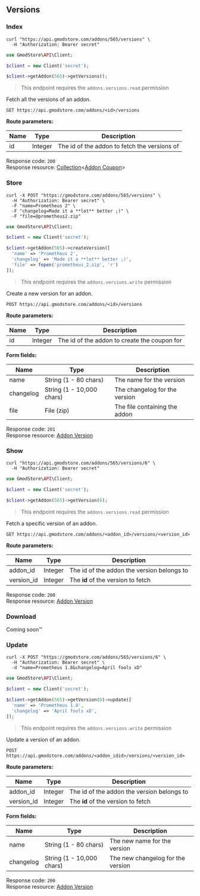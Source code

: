## Versions

### Index

```shell
curl "https://api.gmodstore.com/addons/565/versions" \
  -H "Authorization: Bearer secret"
```

```php
use GmodStore\API\Client;

$client = new Client('secret');

$client->getAddon(565)->getVersions();
```

> This endpoint requires the `addons.versions.read` permission

Fetch all the versions of an addon.

`GET https://api.gmodstore.com/addons/<id>/versions`

**Route parameters:**

Name | Type | Description
---- | ---- | -----------
id | Integer | The id of the addon to fetch the versions of

Response code: `200`<br>
Response resource: [Collection](#resource-types-collection)<[Addon Coupon](#resource-types-addon-coupon)>


### Store

```shell
curl -X POST "https://gmodstore.com/addons/565/versions" \
  -H "Authorization: Bearer secret" \
  -F "name=Prometheus 2" \
  -F "changelog=Made it a **lot** better ;)" \
  -F "file=@prometheus2.zip"
```

```php
use GmodStore\API\Client;

$client = new Client('secret');

$client->getAddon(565)->createVersion([
  'name' => 'Prometheus 2',
  'changelog' => 'Made it a **lot** better ;)',
  'file' => fopen('prometheus_2.zip', 'r')
]);
```

> This endpoint requires the `addons.versions.write` permission

Create a new version for an addon.

`POST https://api.gmodstore.com/addons/<id>/versions`

**Route parameters:**

Name | Type | Description
---- | ---- | -----------
id | Integer | The id of the addon to create the coupon for

**Form fields:**

Name | Type | Description
---- | ---- | -----------
name      | String (1 - 80 chars)     | The name for the version
changelog | String (1 - 10,000 chars) | The changelog for the version
file      | File (zip)                | The file containing the addon

Response code: `201`<br>
Response resource: [Addon Version](#resource-types-addon-version)


### Show

```shell
curl "https://api.gmodstore.com/addons/565/versions/6" \
  -H "Authorization: Bearer secret"
```

```php
use GmodStore\API\Client;

$client = new Client('secret');

$client->getAddon(565)->getVersion(6);
```

> This endpoint requires the `addons.versions.read` permission

Fetch a specific version of an addon.

`GET https://api.gmodstore.com/addons/<addon_id>/versions/<version_id>`

**Route parameters:**

Name | Type | Description
---- | ---- | -----------
addon_id   | Integer | The id of the addon the version belongs to
version_id | Integer | The **id** of the version to fetch

Response code: `200`<br>
Response resource: [Addon Version](#resource-types-addon-version)


### Download
Coming soon™


### Update

```shell
curl -X POST "https://gmodstore.com/addons/565/versions/6" \
  -H "Authorization: Bearer secret" \
  -d "name=Prometheus 1.8&changelog=April fools xD"
```

```php
use GmodStore\API\Client;

$client = new Client('secret');

$client->getAddon(565)->getVersion(6)->update([
  'name' => 'Prometheus 1.8',
  'changelog' => 'April fools xD',
]);
```

> This endpoint requires the `addons.versions.write` permission

Update a version of an addon.

`POST https://api.gmodstore.com/addons/<addon_idid>/versions/<version_id>`

**Route parameters:**

Name | Type | Description
---- | ---- | -----------
addon_id   | Integer | The id of the addon the version belongs to
version_id | Integer | The **id** of the version to fetch

**Form fields:**

Name | Type | Description
---- | ---- | -----------
name      | String (1 - 80 chars)     | The new name for the version
changelog | String (1 - 10,000 chars) | The new changelog for the version

Response code: `200`<br>
Response resource: [Addon Version](#resource-types-addon-version)
